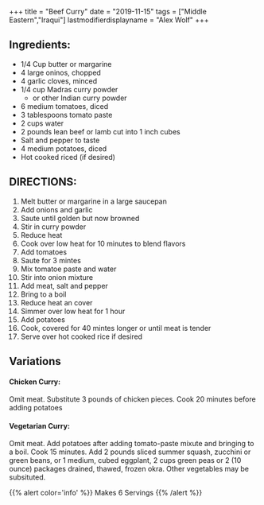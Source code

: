 +++
title = "Beef Curry"
date = "2019-11-15"
tags = ["Middle Eastern","Iraqui"]
lastmodifierdisplayname = "Alex Wolf"
+++

## Ingredients:

* 1/4 Cup butter or margarine
* 4 large oninos, chopped
* 4 garlic cloves, minced
* 1/4 cup Madras curry powder
    * or other Indian curry powder
* 6 medium tomatoes, diced
* 3 tablespoons tomato paste
* 2 cups water
* 2 pounds lean beef or lamb cut into 1 inch cubes
* Salt and pepper to taste
* 4 medium potatoes, diced
* Hot cooked riced (if desired)

## DIRECTIONS:

1. Melt butter or margarine in a large saucepan
2. Add onions and garlic
3. Saute until golden but now browned
4. Stir in curry powder
5. Reduce heat
6. Cook over low heat for 10 minutes to blend flavors
7. Add tomatoes
8. Saute for 3 mintes
9. Mix tomatoe paste and water
10. Stir into onion mixture
11. Add meat, salt and pepper
12. Bring to a boil
13. Reduce heat an cover
14. Simmer over low heat for 1 hour
15. Add potatoes
16. Cook, covered for 40 mintes longer or until meat is tender
17. Serve over hot cooked rice if desired

## Variations

#### Chicken Curry:

Omit meat. Substitute 3 pounds of chicken pieces. Cook 20 minutes before adding potatoes

#### Vegetarian Curry:

Omit meat. Add potatoes after adding tomato-paste mixute and bringing to a boil. Cook 15 minutes. Add 2 pounds sliced summer squash, zucchini or green beans, or 1 medium, cubed eggplant, 2 cups green peas or 2 (10 ounce) packages drained, thawed, frozen okra.  Other vegetables may be subsituted.

{{% alert color='info' %}}
Makes 6 Servings
{{% /alert %}}
